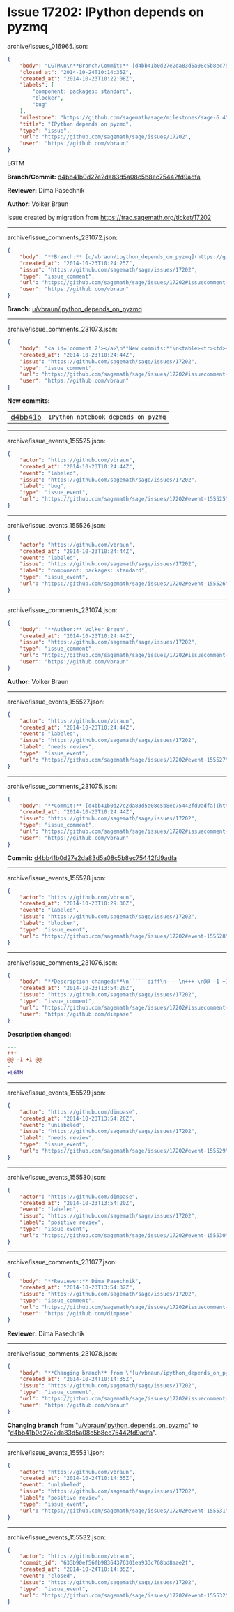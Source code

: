 # Issue 17202: IPython depends on pyzmq

archive/issues_016965.json:
```json
{
    "body": "LGTM\n\n**Branch/Commit:** [d4bb41b0d27e2da83d5a08c5b8ec75442fd9adfa](https://github.com/sagemath/sagetrac-mirror/commit/d4bb41b0d27e2da83d5a08c5b8ec75442fd9adfa)\n\n**Reviewer:** Dima Pasechnik\n\n**Author:** Volker Braun\n\nIssue created by migration from https://trac.sagemath.org/ticket/17202\n\n",
    "closed_at": "2014-10-24T10:14:35Z",
    "created_at": "2014-10-23T10:22:08Z",
    "labels": [
        "component: packages: standard",
        "blocker",
        "bug"
    ],
    "milestone": "https://github.com/sagemath/sage/milestones/sage-6.4",
    "title": "IPython depends on pyzmq",
    "type": "issue",
    "url": "https://github.com/sagemath/sage/issues/17202",
    "user": "https://github.com/vbraun"
}
```
LGTM

**Branch/Commit:** [d4bb41b0d27e2da83d5a08c5b8ec75442fd9adfa](https://github.com/sagemath/sagetrac-mirror/commit/d4bb41b0d27e2da83d5a08c5b8ec75442fd9adfa)

**Reviewer:** Dima Pasechnik

**Author:** Volker Braun

Issue created by migration from https://trac.sagemath.org/ticket/17202





---

archive/issue_comments_231072.json:
```json
{
    "body": "**Branch:** [u/vbraun/ipython_depends_on_pyzmq](https://github.com/sagemath/sagetrac-mirror/tree/u/vbraun/ipython_depends_on_pyzmq)",
    "created_at": "2014-10-23T10:24:25Z",
    "issue": "https://github.com/sagemath/sage/issues/17202",
    "type": "issue_comment",
    "url": "https://github.com/sagemath/sage/issues/17202#issuecomment-231072",
    "user": "https://github.com/vbraun"
}
```

**Branch:** [u/vbraun/ipython_depends_on_pyzmq](https://github.com/sagemath/sagetrac-mirror/tree/u/vbraun/ipython_depends_on_pyzmq)



---

archive/issue_comments_231073.json:
```json
{
    "body": "<a id='comment:2'></a>\n**New commits:**\n<table><tr><td><a href=\"https://github.com/sagemath/sagetrac-mirror/commit/d4bb41b0d27e2da83d5a08c5b8ec75442fd9adfa\">d4bb41b</a></td><td><code>IPython notebook depends on pyzmq</code></td></tr></table>\n",
    "created_at": "2014-10-23T10:24:44Z",
    "issue": "https://github.com/sagemath/sage/issues/17202",
    "type": "issue_comment",
    "url": "https://github.com/sagemath/sage/issues/17202#issuecomment-231073",
    "user": "https://github.com/vbraun"
}
```

<a id='comment:2'></a>
**New commits:**
<table><tr><td><a href="https://github.com/sagemath/sagetrac-mirror/commit/d4bb41b0d27e2da83d5a08c5b8ec75442fd9adfa">d4bb41b</a></td><td><code>IPython notebook depends on pyzmq</code></td></tr></table>




---

archive/issue_events_155525.json:
```json
{
    "actor": "https://github.com/vbraun",
    "created_at": "2014-10-23T10:24:44Z",
    "event": "labeled",
    "issue": "https://github.com/sagemath/sage/issues/17202",
    "label": "bug",
    "type": "issue_event",
    "url": "https://github.com/sagemath/sage/issues/17202#event-155525"
}
```



---

archive/issue_events_155526.json:
```json
{
    "actor": "https://github.com/vbraun",
    "created_at": "2014-10-23T10:24:44Z",
    "event": "labeled",
    "issue": "https://github.com/sagemath/sage/issues/17202",
    "label": "component: packages: standard",
    "type": "issue_event",
    "url": "https://github.com/sagemath/sage/issues/17202#event-155526"
}
```



---

archive/issue_comments_231074.json:
```json
{
    "body": "**Author:** Volker Braun",
    "created_at": "2014-10-23T10:24:44Z",
    "issue": "https://github.com/sagemath/sage/issues/17202",
    "type": "issue_comment",
    "url": "https://github.com/sagemath/sage/issues/17202#issuecomment-231074",
    "user": "https://github.com/vbraun"
}
```

**Author:** Volker Braun



---

archive/issue_events_155527.json:
```json
{
    "actor": "https://github.com/vbraun",
    "created_at": "2014-10-23T10:24:44Z",
    "event": "labeled",
    "issue": "https://github.com/sagemath/sage/issues/17202",
    "label": "needs review",
    "type": "issue_event",
    "url": "https://github.com/sagemath/sage/issues/17202#event-155527"
}
```



---

archive/issue_comments_231075.json:
```json
{
    "body": "**Commit:** [d4bb41b0d27e2da83d5a08c5b8ec75442fd9adfa](https://github.com/sagemath/sagetrac-mirror/commit/d4bb41b0d27e2da83d5a08c5b8ec75442fd9adfa)",
    "created_at": "2014-10-23T10:24:44Z",
    "issue": "https://github.com/sagemath/sage/issues/17202",
    "type": "issue_comment",
    "url": "https://github.com/sagemath/sage/issues/17202#issuecomment-231075",
    "user": "https://github.com/vbraun"
}
```

**Commit:** [d4bb41b0d27e2da83d5a08c5b8ec75442fd9adfa](https://github.com/sagemath/sagetrac-mirror/commit/d4bb41b0d27e2da83d5a08c5b8ec75442fd9adfa)



---

archive/issue_events_155528.json:
```json
{
    "actor": "https://github.com/vbraun",
    "created_at": "2014-10-23T10:29:36Z",
    "event": "labeled",
    "issue": "https://github.com/sagemath/sage/issues/17202",
    "label": "blocker",
    "type": "issue_event",
    "url": "https://github.com/sagemath/sage/issues/17202#event-155528"
}
```



---

archive/issue_comments_231076.json:
```json
{
    "body": "**Description changed:**\n``````diff\n--- \n+++ \n@@ -1 +1 @@\n-\n+LGTM\n``````\n",
    "created_at": "2014-10-23T13:54:20Z",
    "issue": "https://github.com/sagemath/sage/issues/17202",
    "type": "issue_comment",
    "url": "https://github.com/sagemath/sage/issues/17202#issuecomment-231076",
    "user": "https://github.com/dimpase"
}
```

**Description changed:**
``````diff
--- 
+++ 
@@ -1 +1 @@
-
+LGTM
``````




---

archive/issue_events_155529.json:
```json
{
    "actor": "https://github.com/dimpase",
    "created_at": "2014-10-23T13:54:20Z",
    "event": "unlabeled",
    "issue": "https://github.com/sagemath/sage/issues/17202",
    "label": "needs review",
    "type": "issue_event",
    "url": "https://github.com/sagemath/sage/issues/17202#event-155529"
}
```



---

archive/issue_events_155530.json:
```json
{
    "actor": "https://github.com/dimpase",
    "created_at": "2014-10-23T13:54:20Z",
    "event": "labeled",
    "issue": "https://github.com/sagemath/sage/issues/17202",
    "label": "positive review",
    "type": "issue_event",
    "url": "https://github.com/sagemath/sage/issues/17202#event-155530"
}
```



---

archive/issue_comments_231077.json:
```json
{
    "body": "**Reviewer:** Dima Pasechnik",
    "created_at": "2014-10-23T13:54:32Z",
    "issue": "https://github.com/sagemath/sage/issues/17202",
    "type": "issue_comment",
    "url": "https://github.com/sagemath/sage/issues/17202#issuecomment-231077",
    "user": "https://github.com/dimpase"
}
```

**Reviewer:** Dima Pasechnik



---

archive/issue_comments_231078.json:
```json
{
    "body": "**Changing branch** from \"[u/vbraun/ipython_depends_on_pyzmq](https://github.com/sagemath/sagetrac-mirror/tree/u/vbraun/ipython_depends_on_pyzmq)\" to \"[d4bb41b0d27e2da83d5a08c5b8ec75442fd9adfa](https://github.com/sagemath/sagetrac-mirror/commit/d4bb41b0d27e2da83d5a08c5b8ec75442fd9adfa)\".",
    "created_at": "2014-10-24T10:14:35Z",
    "issue": "https://github.com/sagemath/sage/issues/17202",
    "type": "issue_comment",
    "url": "https://github.com/sagemath/sage/issues/17202#issuecomment-231078",
    "user": "https://github.com/vbraun"
}
```

**Changing branch** from "[u/vbraun/ipython_depends_on_pyzmq](https://github.com/sagemath/sagetrac-mirror/tree/u/vbraun/ipython_depends_on_pyzmq)" to "[d4bb41b0d27e2da83d5a08c5b8ec75442fd9adfa](https://github.com/sagemath/sagetrac-mirror/commit/d4bb41b0d27e2da83d5a08c5b8ec75442fd9adfa)".



---

archive/issue_events_155531.json:
```json
{
    "actor": "https://github.com/vbraun",
    "created_at": "2014-10-24T10:14:35Z",
    "event": "unlabeled",
    "issue": "https://github.com/sagemath/sage/issues/17202",
    "label": "positive review",
    "type": "issue_event",
    "url": "https://github.com/sagemath/sage/issues/17202#event-155531"
}
```



---

archive/issue_events_155532.json:
```json
{
    "actor": "https://github.com/vbraun",
    "commit_id": "633b90ef56fb98364376301ea933c768bd8aae2f",
    "created_at": "2014-10-24T10:14:35Z",
    "event": "closed",
    "issue": "https://github.com/sagemath/sage/issues/17202",
    "type": "issue_event",
    "url": "https://github.com/sagemath/sage/issues/17202#event-155532"
}
```
